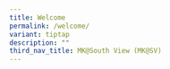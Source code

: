 ```yaml
---
title: Welcome
permalink: /welcome/
variant: tiptap
description: ""
third_nav_title: MK@South View (MK@SV)
---
```

<p></p>